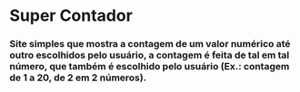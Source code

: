 # Super Contador

### Site simples que mostra a contagem de um valor numérico até outro escolhidos pelo usuário, a contagem é feita de tal em tal número, que também é escolhido pelo usuário (Ex.: contagem de 1 a 20, de 2 em 2 números).